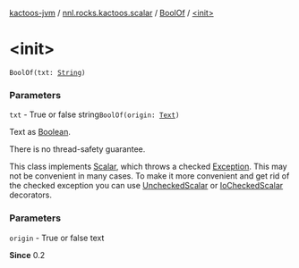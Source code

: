 [kactoos-jvm](../../index.md) / [nnl.rocks.kactoos.scalar](../index.md) / [BoolOf](index.md) / [&lt;init&gt;](.)

# &lt;init&gt;

`BoolOf(txt: `[`String`](https://kotlinlang.org/api/latest/jvm/stdlib/kotlin/-string/index.html)`)`

### Parameters

`txt` - True or false string`BoolOf(origin: `[`Text`](../../nnl.rocks.kactoos/-text/index.md)`)`

Text as [Boolean](https://kotlinlang.org/api/latest/jvm/stdlib/kotlin/-boolean/index.html).

There is no thread-safety guarantee.

This class implements [Scalar](../../nnl.rocks.kactoos/-scalar/index.md), which throws a checked
[Exception](https://kotlinlang.org/api/latest/jvm/stdlib/kotlin/-exception/index.html). This may not be convenient in many cases. To make
it more convenient and get rid of the checked exception you can
use [UncheckedScalar](../-unchecked-scalar/index.md) or [IoCheckedScalar](../-io-checked-scalar/index.md) decorators.

### Parameters

`origin` - True or false text

**Since**
0.2

